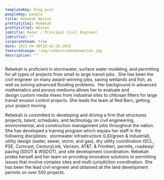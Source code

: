 ```yaml
---
templateKey: blog-post
peoplekey: people
title: Rebekah Weston
prettytitle1: Rebekah
prettytitle2: Weston
jobtitle: Owner / Principal Civil Engineer
jobtitle2: ""
corporateteam: true
date: 2021-04-30T18:42:10.283Z
featuredimage: /img/redbarnrebekahweston.jpg
description: ""
---
```

Rebekah is proficient in stormwater, surface water modeling, and permitting for all types of projects from small to large transit jobs.  She has been the civil engineer on many award-winning jobs, saving wetlands and fish, as well as solving advanced flooding problems.  Her background in advanced mathematics and porous mediums allows her to evaluate and design custom media mixes from industrial sites to chitosan filters for large transit erosion control projects. She leads the team at Red Barn, getting your project moving.

​Rebekah is committed to developing and driving a firm that structures projects, talent, schedules, and technology on civil engineering, environmental, and construction management jobs throughout the nation. She has developed a training program which equips her staff in the following disciplines:  stormwater infrastructure (LID/green & industrial), utility design (water, sewer, storm, and gas), dry utility coordination (SCL, PSE, Comcast, CenturyLink, Verizon, AT&T, & Frontier), permits, roadway/ paving (SDOT & WSDOT), and site development coordination. Rebekah prides herself and her team on providing innovative solutions to permitting issues that involve complex sites and multi-jurisdiction coordination. She has been the lead civil engineer and obtained all the land development permits on over 500 projects.